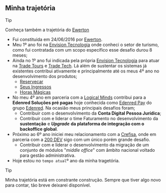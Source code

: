 ## Minha trajetória

>[!TIP]
>Conheça também a trajetória do [Ewerton](https://eportella.github.io/trajetoria/)

- Fui constituida em 24/06/2016 por [Ewerton](https://github.com/eportella).
- Meu 1º ano foi na [Envision Tecnologia](https://www.envisiontecnologia.com.br/) onde conheci o setor de turismo, como fui contratada com um scopo específico esse desafio durou 8 meses;
- Ainda no 1º ano fui indicada pela própria [Envision Tecnologia](https://www.envisiontecnologia.com.br/) para atuar na [Trade Tours](https://tradetours.com.br/) e [Trade Tech](https://tradetech.com.br/). Lá além de sustentar os sistemas já existentes contribui ativamente e principalmente até os meus 4º ano no desenvolvimento dos produtos;
    - [Reservecar](https://reservecar.com.br/)
    - [Seus Ingressos](https://seusingressos.com.br/)
    - [Horas Mágicas](https://horasmagicas.com/)
- No meu 4º ano em parceria com a [Logical Minds](https://www.logicalminds.com.br/) contribui para a **Edenred Soluções pré pagas** hoje conhecida como [Edenred Pay](https://www.edenredpay.com.br/) do grupo [Edenred](https://www.edenred.com.br/). Na ocasião meus principais desafios foram;
    - Contribuir com o desenvolvimento da **Conta Digital Pessoa Jurídica**;
    - Contribuir com e liderar o time Faturamento no desenvolvimento da **sustentação** e ***Upgrade*** **da plataforma de integração com o backoffice global**.
- Próximo ao 6º ano iniciei meu relacionamento com a [Crefisa](https://www.crefisa.com.br/), onde em parceria com a [200 DEV](https://200dev.com/) sigo com um único porém grande desafio.
    - Contribuir com e liderar o desenvolvimento da migração de um conjunto de módulos "*middle office*" com âmbito nacional voltado para gestão administrativa.
- Hoje estou no <span id="portella-idade">`tempo atual`</span>º ano da minha tragetória.

>[!TIP]
>
> Minha trajetória está em constrante construção. Sempre que tiver algo novo para contar, tão breve deixarei disponível.

<script src="./idade.js"></script>
<script src="../blockquote.js"></script>
<script src="../highlight.js"></script>